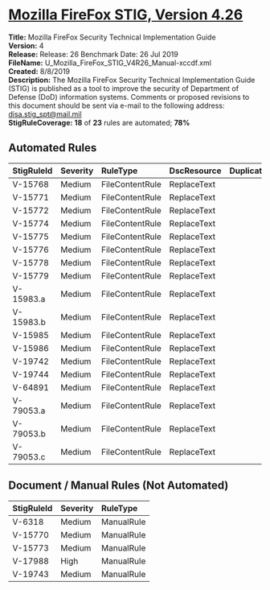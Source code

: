 # [Mozilla FireFox STIG, Version 4.26](https://github.com/Microsoft/PowerStig/wiki/FireFox-All-4.26)

**Title:** Mozilla FireFox Security Technical Implementation Guide  
**Version:** 4  
**Release:** Release: 26 Benchmark Date: 26 Jul 2019  
**FileName:** U_Mozilla_FireFox_STIG_V4R26_Manual-xccdf.xml  
**Created:** 8/8/2019  
**Description:** The Mozilla FireFox Security Technical Implementation Guide (STIG) is published as a tool to improve the security of Department of Defense (DoD) information systems. Comments or proposed revisions to this document should be sent via e-mail to the following address: disa.stig_spt@mail.mil  
**StigRuleCoverage:** **18** of **23** rules are automated; **78%**  

## Automated Rules

| StigRuleId | Severity | RuleType | DscResource | DuplicateOf |
| :---- | :---- | :---- | :---- | :---- |
| V-15768 | Medium | FileContentRule | ReplaceText |  |
| V-15771 | Medium | FileContentRule | ReplaceText |  |
| V-15772 | Medium | FileContentRule | ReplaceText |  |
| V-15774 | Medium | FileContentRule | ReplaceText |  |
| V-15775 | Medium | FileContentRule | ReplaceText |  |
| V-15776 | Medium | FileContentRule | ReplaceText |  |
| V-15778 | Medium | FileContentRule | ReplaceText |  |
| V-15779 | Medium | FileContentRule | ReplaceText |  |
| V-15983.a | Medium | FileContentRule | ReplaceText |  |
| V-15983.b | Medium | FileContentRule | ReplaceText |  |
| V-15985 | Medium | FileContentRule | ReplaceText |  |
| V-15986 | Medium | FileContentRule | ReplaceText |  |
| V-19742 | Medium | FileContentRule | ReplaceText |  |
| V-19744 | Medium | FileContentRule | ReplaceText |  |
| V-64891 | Medium | FileContentRule | ReplaceText |  |
| V-79053.a | Medium | FileContentRule | ReplaceText |  |
| V-79053.b | Medium | FileContentRule | ReplaceText |  |
| V-79053.c | Medium | FileContentRule | ReplaceText |  |

## Document / Manual Rules (Not Automated)

| StigRuleId | Severity | RuleType |
| :---- | :---- | :---- |
| V-6318 | Medium | ManualRule |
| V-15770 | Medium | ManualRule |
| V-15773 | Medium | ManualRule |
| V-17988 | High | ManualRule |
| V-19743 | Medium | ManualRule |
